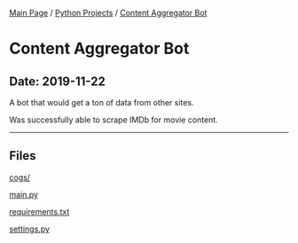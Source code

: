 [Main Page](/) / [Python Projects](/python) / [Content Aggregator Bot](/python/2019-11-22_Content_Aggregator_Bot)

# Content Aggregator Bot

## Date: 2019-11-22

A bot that would get a ton of data from other sites.

Was successfully able to scrape IMDb for movie content.

-----

## Files

[cogs/](cogs)

[main.py](main.py)

[requirements.txt](requirements.txt)

[settings.py](settings.py)